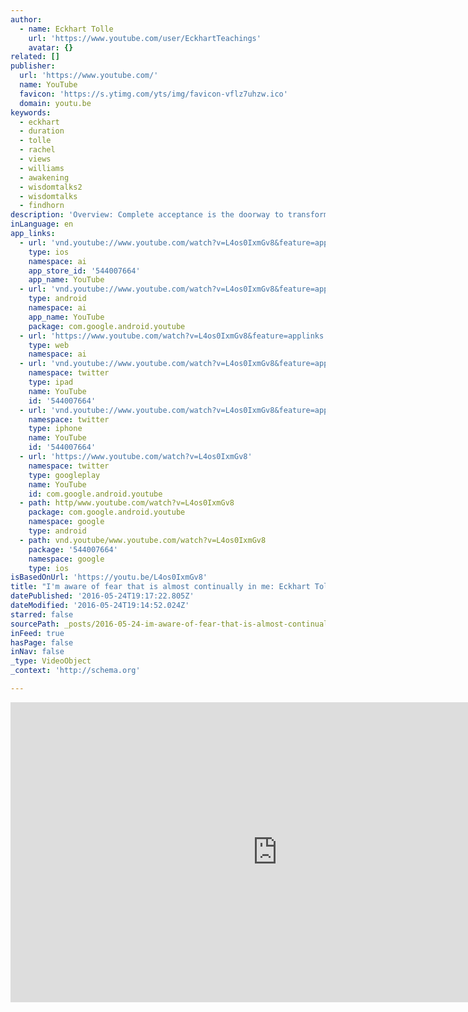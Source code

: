 ```yaml
---
author:
  - name: Eckhart Tolle
    url: 'https://www.youtube.com/user/EckhartTeachings'
    avatar: {}
related: []
publisher:
  url: 'https://www.youtube.com/'
  name: YouTube
  favicon: 'https://s.ytimg.com/yts/img/favicon-vflz7uhzw.ico'
  domain: youtu.be
keywords:
  - eckhart
  - duration
  - tolle
  - rachel
  - views
  - williams
  - awakening
  - wisdomtalks2
  - wisdomtalks
  - findhorn
description: 'Overview: Complete acceptance is the doorway to transformation. Watch the video on our website by clicking here: https://www.eckharttollenow.com/video44'
inLanguage: en
app_links:
  - url: 'vnd.youtube://www.youtube.com/watch?v=L4os0IxmGv8&feature=applinks'
    type: ios
    namespace: ai
    app_store_id: '544007664'
    app_name: YouTube
  - url: 'vnd.youtube://www.youtube.com/watch?v=L4os0IxmGv8&feature=applinks'
    type: android
    namespace: ai
    app_name: YouTube
    package: com.google.android.youtube
  - url: 'https://www.youtube.com/watch?v=L4os0IxmGv8&feature=applinks'
    type: web
    namespace: ai
  - url: 'vnd.youtube://www.youtube.com/watch?v=L4os0IxmGv8&feature=applinks'
    namespace: twitter
    type: ipad
    name: YouTube
    id: '544007664'
  - url: 'vnd.youtube://www.youtube.com/watch?v=L4os0IxmGv8&feature=applinks'
    namespace: twitter
    type: iphone
    name: YouTube
    id: '544007664'
  - url: 'https://www.youtube.com/watch?v=L4os0IxmGv8'
    namespace: twitter
    type: googleplay
    name: YouTube
    id: com.google.android.youtube
  - path: http/www.youtube.com/watch?v=L4os0IxmGv8
    package: com.google.android.youtube
    namespace: google
    type: android
  - path: vnd.youtube/www.youtube.com/watch?v=L4os0IxmGv8
    package: '544007664'
    namespace: google
    type: ios
isBasedOnUrl: 'https://youtu.be/L4os0IxmGv8'
title: "I'm aware of fear that is almost continually in me: Eckhart Tolle Now"
datePublished: '2016-05-24T19:17:22.805Z'
dateModified: '2016-05-24T19:14:52.024Z'
starred: false
sourcePath: _posts/2016-05-24-im-aware-of-fear-that-is-almost-continually-in-me-eckhart.md
inFeed: true
hasPage: false
inNav: false
_type: VideoObject
_context: 'http://schema.org'

---
```

<iframe src="https://cdn.embedly.com/widgets/media.html?src=https%3A%2F%2Fwww.youtube.com%2Fembed%2FL4os0IxmGv8%3Ffeature%3Doembed&amp;url=http%3A%2F%2Fwww.youtube.com%2Fwatch%3Fv%3DL4os0IxmGv8&amp;image=https%3A%2F%2Fi.ytimg.com%2Fvi%2FL4os0IxmGv8%2Fhqdefault.jpg&amp;key=b7d04c9b404c499eba89ee7072e1c4f7&amp;type=text%2Fhtml&amp;schema=youtube" width="854" height="480" scrolling="no" frameborder="0" allowfullscreen="" style=""></iframe>